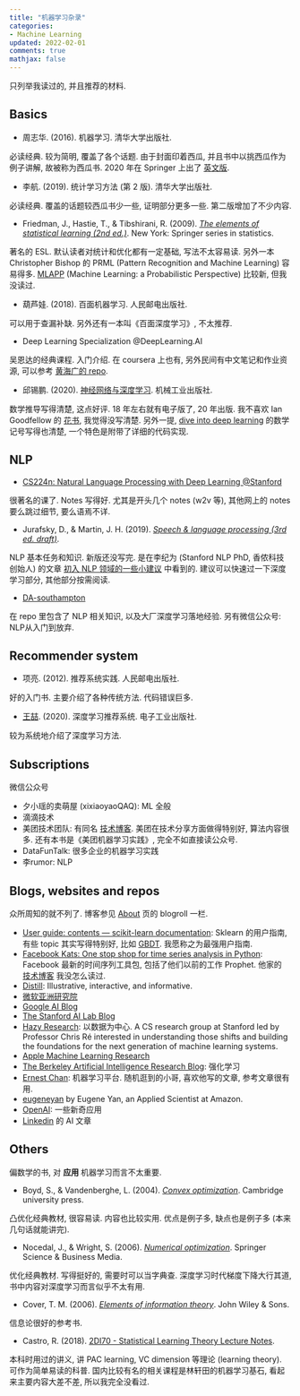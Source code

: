 ```yaml
---
title: "机器学习杂录"
categories: 
- Machine Learning
updated: 2022-02-01
comments: true
mathjax: false
---
```


只列举我读过的, 并且推荐的材料.

<!-- more -->

## Basics

- 周志华. (2016). 机器学习. 清华大学出版社.

必读经典. 较为简明, 覆盖了各个话题. 由于封面印着西瓜, 并且书中以挑西瓜作为例子讲解, 故被称为西瓜书. 2020 年在 Springer 上出了 [英文版](https://www.springer.com/gp/book/9789811519666).

- 李航. (2019). 统计学习方法 (第 2 版). 清华大学出版社.

必读经典. 覆盖的话题较西瓜书少一些, 证明部分更多一些. 第二版增加了不少内容.

- Friedman, J., Hastie, T., & Tibshirani, R. (2009). *[The elements of statistical learning (2nd ed.)](https://web.stanford.edu/~hastie/ElemStatLearn/)*. New York: Springer series in statistics.

著名的 ESL. 默认读者对统计和优化都有一定基础, 写法不太容易读. 另外一本 Christopher Bishop 的 PRML (Pattern Recognition and Machine Learning) 容易得多. [MLAPP](https://probml.github.io/pml-book/) (Machine Learning: a Probabilistic Perspective) 比较新, 但我没读过.

- 葫芦娃. (2018). 百面机器学习. 人民邮电出版社.

可以用于查漏补缺. 另外还有一本叫《百面深度学习》, 不太推荐.

- Deep Learning Specialization @DeepLearning.AI

吴恩达的经典课程. 入门介绍. 在 coursera 上也有, 另外民间有中文笔记和作业资源, 可以参考 [黄海广的 repo](https://github.com/fengdu78/deeplearning_ai_books).

- 邱锡鹏. (2020). [神经网络与深度学习](https://nndl.github.io/). 机械工业出版社.

数学推导写得清楚, 这点好评. 18 年左右就有电子版了, 20 年出版. 我不喜欢 Ian Goodfellow 的 [花书](https://www.deeplearningbook.org/), 我觉得没写清楚. 另外一提, [dive into deep learning](https://d2l.ai/chapter_preface/index.html) 的数学记号写得也清楚, 一个特色是附带了详细的代码实现.

## NLP

- [CS224n: Natural Language Processing with Deep Learning @Stanford](https://web.stanford.edu/class/cs224n/)

很著名的课了. Notes 写得好. 尤其是开头几个 notes (w2v 等), 其他网上的 notes 要么跳过细节, 要么语焉不详.

- Jurafsky, D., & Martin, J. H. (2019). *[Speech & language processing (3rd ed. draft)](https://web.stanford.edu/~jurafsky/slp3/)*. 

NLP 基本任务和知识. 新版还没写完. 是在李纪为 (Stanford NLP PhD, 香侬科技创始人) 的文章 [初入 NLP 领域的一些小建议](https://zhuanlan.zhihu.com/p/59184256) 中看到的. 建议可以快速过一下深度学习部分, 其他部分按需阅读.

- [DA-southampton](https://github.com/DA-southampton)

在 repo 里包含了 NLP 相关知识, 以及大厂深度学习落地经验. 另有微信公众号: NLP从入门到放弃.

## Recommender system

- 项亮. (2012). 推荐系统实践. 人民邮电出版社.

好的入门书. 主要介绍了各种传统方法. 代码错误巨多.

- [王喆](https://www.zhihu.com/people/wang-zhe-58). (2020). 深度学习推荐系统. 电子工业出版社.

较为系统地介绍了深度学习方法.

## Subscriptions

微信公众号

- 夕小瑶的卖萌屋 (xixiaoyaoQAQ): ML 全般
- 滴滴技术
- 美团技术团队: 有同名 [技术博客](https://tech.meituan.com/). 美团在技术分享方面做得特别好, 算法内容很多. 还有本书是《美团机器学习实践》, 完全不如直接读公众号.
- DataFunTalk: 很多企业的机器学习实践
- 李rumor: NLP

## Blogs, websites and repos

众所周知的就不列了. 博客参见 [About](https://shiina18.github.io/about/) 页的 blogroll 一栏.

- [User guide: contents — scikit-learn documentation](https://scikit-learn.org/stable/user_guide.html): Sklearn 的用户指南, 有些 topic 其实写得特别好, 比如 [GBDT](https://scikit-learn.org/stable/modules/ensemble.html#gradient-tree-boosting). 我愿称之为最强用户指南.
- [Facebook Kats: One stop shop for time series analysis in Python](https://facebookresearch.github.io/Kats/): Facebook 最新的时间序列工具包, 包括了他们以前的工作 Prophet. 他家的 [技术博客](https://engineering.fb.com/) 我没怎么读过.
- [Distill](https://distill.pub/): Illustrative, interactive, and informative.
- [微软亚洲研究院](https://www.msra.cn/)
- [Google AI Blog](https://ai.googleblog.com/)
- [The Stanford AI Lab Blog](http://ai.stanford.edu/blog/)
- [Hazy Research](https://hazyresearch.stanford.edu/blog): 以数据为中心. A CS research group at Stanford led by Professor Chris Ré interested in understanding those shifts and building the foundations for the next generation of machine learning systems. 
- [Apple Machine Learning Research](https://machinelearning.apple.com/research/)
- [The Berkeley Artificial Intelligence Research Blog](https://bair.berkeley.edu/blog/): 强化学习
- [Ernest Chan](https://ernestklchan.medium.com/): 机器学习平台. 随机逛到的小哥, 喜欢他写的文章, 参考文章很有用.
- [eugeneyan](https://eugeneyan.com/) by Eugene Yan, an Applied Scientist at Amazon.
- [OpenAI](https://openai.com/blog/): 一些新奇应用
- [Linkedin](https://engineering.linkedin.com/blog/topic/artificial-intelligence) 的 AI 文章

## Others

偏数学的书, 对 **应用** 机器学习而言不太重要. 

- Boyd, S., & Vandenberghe, L. (2004). *[Convex optimization](https://web.stanford.edu/~boyd/cvxbook/)*. Cambridge university press.

凸优化经典教材, 很容易读. 内容也比较实用. 优点是例子多, 缺点也是例子多 (本来几句话就能讲完).

- Nocedal, J., & Wright, S. (2006). *[Numerical optimization](http://www.apmath.spbu.ru/cnsa/pdf/monograf/Numerical_Optimization2006.pdf)*. Springer Science & Business Media.

优化经典教材. 写得挺好的, 需要时可以当字典查. 深度学习时代梯度下降大行其道, 书中内容对深度学习而言似乎不太有用. 

- Cover, T. M. (2006). *[Elements of information theory](http://staff.ustc.edu.cn/~cgong821/Wiley.Interscience.Elements.of.Information.Theory.Jul.2006.eBook-DDU.pdf)*. John Wiley & Sons.

信息论很好的参考书.

- Castro, R. (2018). [2DI70 - Statistical Learning Theory Lecture Notes](https://www.win.tue.nl/~rmcastro/2DI70/files/2DI70_Lecture_Notes.pdf).

本科时用过的讲义, 讲 PAC learning, VC dimension 等理论 (learning theory). 可作为简单易读的科普. 国内比较有名的相关课程是林轩田的机器学习基石, 看起来主要内容大差不差, 所以我完全没看过.

